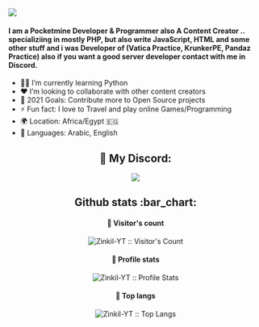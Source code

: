 <img src="https://github.com/Zinkil-YT/Zinkil-YT/blob/main/animation.svg"/>

#### I am a Pocketmine Developer & Programmer also A Content Creator .. specializiing in mostly PHP, but also write JavaScript, HTML and some other stuff and i was Developer of (Vatica Practice, KrunkerPE, Pandaz Practice) also if you want a good server developer contact with me in Discord.

- 👨‍💻 I’m currently learning Python
- ❤ I’m looking to collaborate with other content creators
- 🥅 2021 Goals: Contribute more to Open Source projects
- ⚡ Fun fact: I love to Travel and play online Games/Programming
- 🌍 Location: Africa/Egypt :egypt:
- 💬 Languages: Arabic, English

<h2 align="center">👻 My Discord: </h2>
<p align="center"><img src="https://discord.c99.nl/widget/theme-2/563636648798322689.png" /></p>


<h2 align="center">Github stats :bar_chart:</h2>

<h4 align="center">👀 Visitor's count </h4>
<p align="center"><img src="https://profile-counter.glitch.me/{Zinkil-YT}/count.svg" alt="Zinkil-YT :: Visitor's Count" /></p>

<h4 align="center">💾 Profile stats </h4>
<p align="center"><img src="https://github-readme-stats.vercel.app/api?username=Zinkil-YT&include_all_commits=true&count_private=true&theme=react&show_icons=true&hide_border=true&title_color=2c98ff&icon_color=2c98ff&bg_color=0d1117" alt="Zinkil-YT :: Profile Stats" /></p>

<h4 align="center">🚀 Top langs </h4>
<p align="center"><img src="https://github-readme-stats.vercel.app/api/top-langs/?username=Zinkil-YT&layout=compact&theme=react&show_icons=true&hide_border=true&title_color=2c98ff&icon_color=2c98ff&bg_color=0d1117" alt="Zinkil-YT :: Top Langs" /></p>

<br>

<!--
**Zinkil-YT/Zinkil-YT** is a ✨ _special_ ✨ repository because its `README.md` (this file) appears on your GitHub profile

Widget Colors is taken from MelidaZ | https://github.com/MelidaZ/MelidaZ

Discord idea is taken from 0x00032 | https://github.com/0x00032/0x00032
